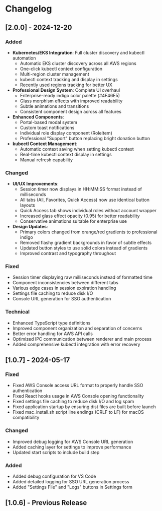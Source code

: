 # Changelog

## [2.0.0] - 2024-12-20

### Added
- **Kubernetes/EKS Integration**: Full cluster discovery and kubectl automation
  - Automatic EKS cluster discovery across all AWS regions
  - One-click kubectl context configuration
  - Multi-region cluster management
  - kubectl context tracking and display in settings
  - Recently used regions tracking for better UX
- **Professional Design System**: Complete UI overhaul
  - Enterprise-ready indigo color palette (#4F46E5)
  - Glass morphism effects with improved readability
  - Subtle animations and transitions
  - Consistent component design across all features
- **Enhanced Components**:
  - Portal-based modal system
  - Custom toast notifications
  - Individual role display component (RoleItem)
  - Professional "Support" button replacing bright donation button
- **kubectl Context Management**:
  - Automatic context saving when setting kubectl context
  - Real-time kubectl context display in settings
  - Manual refresh capability

### Changed
- **UI/UX Improvements**:
  - Session timer now displays in HH:MM:SS format instead of milliseconds
  - All tabs (All, Favorites, Quick Access) now use identical button layouts
  - Quick Access tab shows individual roles without account wrapper
  - Increased glass effect opacity (0.95) for better readability
  - Conservative animations suitable for enterprise use
- **Design Updates**:
  - Primary colors changed from orange/red gradients to professional indigo
  - Removed flashy gradient backgrounds in favor of subtle effects
  - Updated button styles to use solid colors instead of gradients
  - Improved contrast and typography throughout

### Fixed
- Session timer displaying raw milliseconds instead of formatted time
- Component inconsistencies between different tabs
- Various edge cases in session expiration handling
- Settings file caching to reduce disk I/O
- Console URL generation for SSO authentication

### Technical
- Enhanced TypeScript type definitions
- Improved component organization and separation of concerns
- Better error handling for AWS API calls
- Optimized IPC communication between renderer and main process
- Added comprehensive kubectl integration with error recovery

## [1.0.7] - 2024-05-17

### Fixed
- Fixed AWS Console access URL format to properly handle SSO authentication
- Fixed React hooks usage in AWS Console opening functionality
- Fixed settings file caching to reduce disk I/O and log spam
- Fixed application startup by ensuring dist files are built before launch
- Fixed mac_install.sh script line endings (CRLF to LF) for macOS compatibility

### Changed
- Improved debug logging for AWS Console URL generation
- Added caching layer for settings to improve performance
- Updated start scripts to include build step

### Added
- Added debug configuration for VS Code
- Added detailed logging for SSO URL generation process
- Added "Settings File" and "Logs" buttons in Settings form

## [1.0.6] - Previous Release 